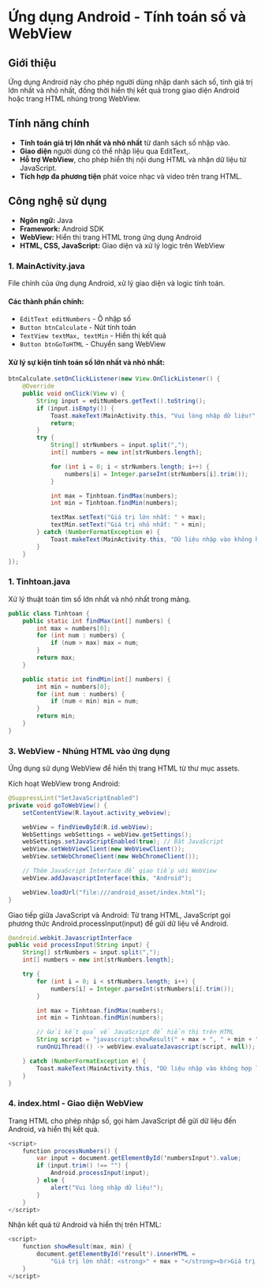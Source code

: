 # Ứng dụng Android - Tính toán số và WebView

## Giới thiệu  
Ứng dụng Android này cho phép người dùng nhập danh sách số, tính giá trị lớn nhất và nhỏ nhất, đồng thời hiển thị kết quả trong giao diện Android hoặc trang HTML nhúng trong WebView.

## Tính năng chính  
- **Tính toán giá trị lớn nhất và nhỏ nhất** từ danh sách số nhập vào.  
- **Giao diện** người dùng có thể nhập liệu qua EditText,.  
- **Hỗ trợ WebView**, cho phép hiển thị nội dung HTML và nhận dữ liệu từ JavaScript.  
- **Tích hợp đa phương tiện**  phát voice nhạc và video trên trang HTML.  

## Công nghệ sử dụng  
- **Ngôn ngữ:** Java  
- **Framework:** Android SDK  
- **WebView:** Hiển thị trang HTML trong ứng dụng Android  
- **HTML, CSS, JavaScript:** Giao diện và xử lý logic trên WebView  

### 1. **MainActivity.java**  
File chính của ứng dụng Android, xử lý giao diện và logic tính toán.  

#### **Các thành phần chính:**  
- `EditText editNumbers` - Ô nhập số  
- `Button btnCalculate` - Nút tính toán  
- `TextView textMax, textMin` - Hiển thị kết quả  
- `Button btnGoToHTML` - Chuyển sang WebView  

#### **Xử lý sự kiện tính toán số lớn nhất và nhỏ nhất:**  
```java
btnCalculate.setOnClickListener(new View.OnClickListener() {
    @Override
    public void onClick(View v) {
        String input = editNumbers.getText().toString();
        if (input.isEmpty()) {
            Toast.makeText(MainActivity.this, "Vui lòng nhập dữ liệu!", Toast.LENGTH_SHORT).show();
            return;
        }
        try {
            String[] strNumbers = input.split(",");
            int[] numbers = new int[strNumbers.length];

            for (int i = 0; i < strNumbers.length; i++) {
                numbers[i] = Integer.parseInt(strNumbers[i].trim());
            }

            int max = Tinhtoan.findMax(numbers);
            int min = Tinhtoan.findMin(numbers);

            textMax.setText("Giá trị lớn nhất: " + max);
            textMin.setText("Giá trị nhỏ nhất: " + min);
        } catch (NumberFormatException e) {
            Toast.makeText(MainActivity.this, "Dữ liệu nhập vào không hợp lệ!", Toast.LENGTH_SHORT).show();
        }
    }
});
```
### 1. **Tinhtoan.java**  

Xử lý thuật toán tìm số lớn nhất và nhỏ nhất trong mảng.
```java
public class Tinhtoan {
    public static int findMax(int[] numbers) {
        int max = numbers[0];
        for (int num : numbers) {
            if (num > max) max = num;
        }
        return max;
    }

    public static int findMin(int[] numbers) {
        int min = numbers[0];
        for (int num : numbers) {
            if (num < min) min = num;
        }
        return min;
    }
}
```
### 3. **WebView - Nhúng HTML vào ứng dụng**

Ứng dụng sử dụng WebView để hiển thị trang HTML từ thư mục assets.

Kích hoạt WebView trong Android:
```java
@SuppressLint("SetJavaScriptEnabled")
private void goToWebView() {
    setContentView(R.layout.activity_webview);

    webView = findViewById(R.id.webView);
    WebSettings webSettings = webView.getSettings();
    webSettings.setJavaScriptEnabled(true); // Bật JavaScript
    webView.setWebViewClient(new WebViewClient());
    webView.setWebChromeClient(new WebChromeClient());

    // Thêm JavaScript Interface để giao tiếp với WebView
    webView.addJavascriptInterface(this, "Android");

    webView.loadUrl("file:///android_asset/index.html");
}
```

Giao tiếp giữa JavaScript và Android:
Từ trang HTML, JavaScript gọi phương thức Android.processInput(input) để gửi dữ liệu về Android.
```java
@android.webkit.JavascriptInterface
public void processInput(String input) {
    String[] strNumbers = input.split(",");
    int[] numbers = new int[strNumbers.length];

    try {
        for (int i = 0; i < strNumbers.length; i++) {
            numbers[i] = Integer.parseInt(strNumbers[i].trim());
        }

        int max = Tinhtoan.findMax(numbers);
        int min = Tinhtoan.findMin(numbers);

        // Gửi kết quả về JavaScript để hiển thị trên HTML
        String script = "javascript:showResult(" + max + ", " + min + ");";
        runOnUiThread(() -> webView.evaluateJavascript(script, null));

    } catch (NumberFormatException e) {
        Toast.makeText(MainActivity.this, "Dữ liệu nhập vào không hợp lệ!", Toast.LENGTH_SHORT).show();
    }
}
```

### 4. **index.html - Giao diện WebView**

Trang HTML cho phép nhập số, gọi hàm JavaScript để gửi dữ liệu đến Android, và hiển thị kết quả.
```java
<script>
    function processNumbers() {
        var input = document.getElementById('numbersInput').value;
        if (input.trim() !== "") {
            Android.processInput(input);
        } else {
            alert("Vui lòng nhập dữ liệu!");
        }
    }
</script>
```
Nhận kết quả từ Android và hiển thị trên HTML:
```java
<script>
    function showResult(max, min) {
        document.getElementById('result').innerHTML =
            "Giá trị lớn nhất: <strong>" + max + "</strong><br>Giá trị nhỏ nhất: <strong>" + min + "</strong>";
    }
</script>
```

